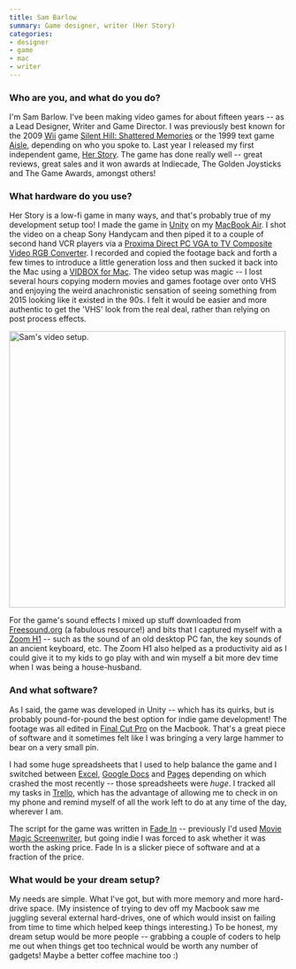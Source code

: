 ```yaml
---
title: Sam Barlow
summary: Game designer, writer (Her Story)
categories:
- designer
- game
- mac
- writer
---
```


### Who are you, and what do you do?

I'm Sam Barlow. I've been making video games for about fifteen years -- as a Lead Designer, Writer and Game Director. I was previously best known for the 2009 [Wii][] game [Silent Hill: Shattered Memories][silent-hill-shattered-memories] or the 1999 text game [Aisle][], depending on who you spoke to. Last year I released my first independent game, [Her Story][her-story]. The game has done really well -- great reviews, great sales and it won awards at Indiecade, The Golden Joysticks and The Game Awards, amongst others!

### What hardware do you use?

Her Story is a low-fi game in many ways, and that's probably true of my development setup too! I made the game in [Unity][] on my [MacBook Air][macbook-air]. I shot the video on a cheap Sony Handycam and then piped it to a couple of second hand VCR players via a [Proxima Direct PC VGA to TV Composite Video RGB Converter][pc-vga-to-tv-composite-video-rgb-converter]. I recorded and copied the footage back and forth a few times to introduce a little generation loss and then sucked it back into the Mac using a [VIDBOX for Mac][vidbox-mac]. The video setup was magic -- I lost several hours copying modern movies and games footage over onto VHS and enjoying the weird anachronistic sensation of seeing something from 2015 looking like it existed in the 90s. I felt it would be easier and more authentic to get the 'VHS' look from the real deal, rather than relying on post process effects.

<img src="/images/interviews/sam.barlow/video.jpg" width="500" height="500" alt="Sam's video setup." class="detail">

For the game's sound effects I mixed up stuff downloaded from [Freesound.org][freesound] (a fabulous resource!) and bits that I captured myself with a [Zoom H1][h1] -- such as the sound of an old desktop PC fan, the key sounds of an ancient keyboard, etc. The Zoom H1 also helped as a productivity aid as I could give it to my kids to go play with and win myself a bit more dev time when I was being a house-husband.

### And what software?

As I said, the game was developed in Unity -- which has its quirks, but is probably pound-for-pound the best option for indie game development! The footage was all edited in [Final Cut Pro][final-cut-pro] on the Macbook. That's a great piece of software and it sometimes felt like I was bringing a very large hammer to bear on a very small pin. 

I had some huge spreadsheets that I used to help balance the game and I switched between [Excel][], [Google Docs][google-docs] and [Pages][] depending on which crashed the most recently -- those spreadsheets were *huge*. I tracked all my tasks in [Trello][], which has the advantage of allowing me to check in on my phone and remind myself of all the work left to do at any time of the day, wherever I am. 

The script for the game was written in [Fade In][fade-in] -- previously I'd used [Movie Magic Screenwriter][movie-magic-screenwriter], but going indie I was forced to ask whether it was worth the asking price. Fade In is a slicker piece of software and at a fraction of the price. 

### What would be your dream setup?

My needs are simple. What I've got, but with more memory and more hard-drive space. (My insistence of trying to dev off my Macbook saw me juggling several external hard-drives, one of which would insist on failing from time to time which helped keep things interesting.) To be honest, my dream setup would be more people -- grabbing a couple of coders to help me out when things get too technical would be worth any number of gadgets! Maybe a better coffee machine too :)

[h1]: https://www.zoom.co.jp/products/h1 "A digital recorder."
[macbook-air]: https://www.apple.com/macbook-air/ "A very thin laptop."
[vidbox-mac]: http://honestech.com/main/VIDBOXforMac.asp "A USB video conversion device."
[pc-vga-to-tv-composite-video-rgb-converter]: http://www.amazon.co.uk/Proxima-Direct®-Composite-Converter-satisfied/dp/B004TCXING "A VGA to composite video converter device."
[wii]: https://www.nintendo.com/wii "A unique gaming console."
[unity]: https://unity3d.com/unity/ "A cross-platform game development tool."
[google-docs]: https://en.wikipedia.org/wiki/Google_Docs "A web-based office suite."
[trello]: https://trello.com/ "A project management service."
[silent-hill-shattered-memories]: https://en.wikipedia.org/wiki/Silent_Hill%3A_Shattered_Memories "A survival horror game for the Wii."
[aisle]: https://en.wikipedia.org/wiki/Aisle_(video_game) "A text adventure game with a single move."
[final-cut-pro]: https://en.wikipedia.org/wiki/Final_Cut_Pro "A nonlinear video editor."
[fade-in]: https://www.fadeinpro.com/ "Screenwriting software."
[freesound]: https://freesound.org/ "An archive of Creative Commons audio."
[her-story]: http://www.herstorygame.com/ "A novel video game about a woman speaking to the police."
[movie-magic-screenwriter]: http://www.screenplay.com/catalog/product/view/id/30/category/8 "Screenwriting software."
[excel]: https://products.office.com/en-us/excel "A spreadsheet application."
[pages]: https://www.apple.com/pages/ "A Mac word processor and layout tool from Apple."
